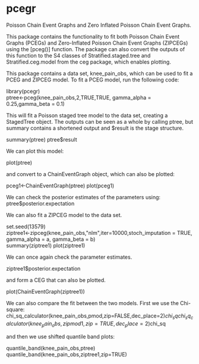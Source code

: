 # pcegr
Poisson Chain Event Graphs and Zero Inflated Poisson Chain Event Graphs.

This package contains the functionality to fit both Poisson Chain Event Graphs (PCEGs) and Zero-Inflated Poisson Chain Event Graphs (ZIPCEGs) using the [pceg()] function. The package can also convert the outputs of this function to the S4 classes of Stratified.staged.tree and Stratified.ceg.model from the ceg package, which enables plotting. 

This package contains a data set, knee_pain_obs, which can be used to fit a PCEG and ZIPCEG model. To fit a PCEG model, run the following code:

library(pcegr)  
ptree<-pceg(knee_pain_obs,2,TRUE,TRUE, gamma_alpha = 0.25,gamma_beta = 0.1)

This will fit a Poisson staged tree model to the data set, creating a StagedTree object. The outputs can be seen as a whole by calling ptree, but summary contains a shortened output and $result is the stage structure.

summary(ptree)
ptree$result

We can plot this model:

plot(ptree)

and convert to a ChainEventGraph object, which can also be plotted:

pceg1<-ChainEventGraph(ptree)
plot(pceg1)

We can check the posterior estimates of the parameters using:
ptree$posterior.expectation

We can also fit a ZIPCEG model to the data set. 

set.seed(13579)  
ziptree1<-zipceg(knee_pain_obs,"nlm",iter=10000,stoch_imputation = TRUE, gamma_alpha = a, gamma_beta = b)  
summary(ziptree1)
plot(ziptree1)  

We can once again check the parameter estimates.  

ziptree1$posterior.expectation

and form a CEG that can also be plotted.

plot(ChainEventGraph(ziptree1))

We can also compare the fit between the two models. First we use the Chi-square:  
chi_sq_calculator(knee_pain_obs,pmod,zip=FALSE,dec_place=2)$chi_sq  
chi_sq_calculator(knee_pain_obs,zipmod1,zip=TRUE,dec_place=2)$chi_sq  

and then we use shifted quantile band plots:

quantile_band(knee_pain_obs,ptree)
quantile_band(knee_pain_obs,ziptree1,zip=TRUE)

